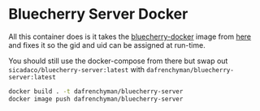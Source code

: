 # Bluecherry Server Docker

All this container does is it takes the [bluecherry-docker](https://github.com/bluecherrydvr/bluecherry-docker) image from [here](https://hub.docker.com/r/sicadaco/bluecherry-server) and fixes it so the gid and uid can be assigned at run-time.

You should still use the docker-compose from there but swap out `sicadaco/bluecherry-server:latest` with `dafrenchyman/bluecherry-server:latest`

```bash
docker build . -t dafrenchyman/bluecherry-server
docker image push dafrenchyman/bluecherry-server
```

